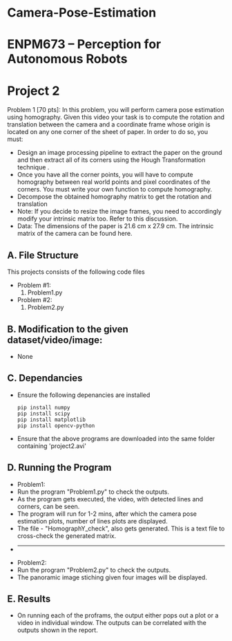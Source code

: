 # Camera-Pose-Estimation
# ENPM673 – Perception for Autonomous Robots

# Project 2
Problem 1 [70 pts]:
In this problem, you will perform camera pose estimation using homography. Given this video your
task is to compute the rotation and translation between the camera and a coordinate frame whose
origin is located on any one corner of the sheet of paper.
In order to do so, you must:
+ Design an image processing pipeline to extract the paper on the ground and then extract all
of its corners using the Hough Transformation technique .
+ Once you have all the corner points, you will have to compute homography between real
world points and pixel coordinates of the corners. You must write your own function to
compute homography.
+ Decompose the obtained homography matrix to get the rotation and translation
+ Note: If you decide to resize the image frames, you need to accordingly modify your intrinsic matrix
too. Refer to this discussion.
+ Data:
The dimensions of the paper is 21.6 cm x 27.9 cm.
The intrinsic matrix of the camera can be found here.

## A. File Structure

This projects consists of the following code files
+ Problem #1:
    1. Problem1.py
+ Problem #2:
    1. Problem2.py

## B. Modification to the given dataset/video/image:
- None

## C. Dependancies

+ Ensure the following depenancies are installed
    ```
    pip install numpy
    pip install scipy
    pip install matplotlib
    pip install opencv-python
    ```

+ Ensure that the above programs are downloaded into the same folder containing 
'project2.avi'

## D. Running the Program

+ Problem1:
+ Run the program "Problem1.py" to check the outputs.
+ As the program gets executed, the video, with detected lines and corners, can be seen.
+ The program will run for 1-2 mins, after which the camera pose estimation plots, number of lines plots are displayed.
+ The file - "HomographY_check", also gets generated. This is a text file to cross-check the generated matrix.
+ ---------
+ Problem2:
+ Run the program "Problem2.py" to check the outputs.
+ The panoramic image stiching given four images will be displayed.

## E. Results
+ On running each of the proframs, the output either pops out a plot or a video in individual window. The outputs can be correlated with the outputs shown in the report.
